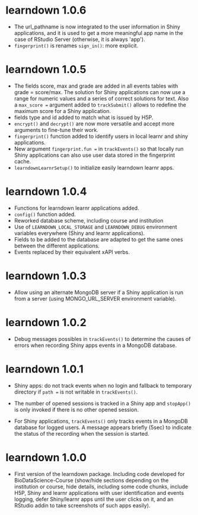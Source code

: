 # learndown 1.0.6

- The url_pathname is now integrated to the user information in Shiny
applications, and it is used to get a more meaningful app name in the case of
RStudio Server (otherwise, it is always 'app').
- `fingerprint()` is renames `sign_in()`: more explicit.

# learndown 1.0.5

- The fields score, max and grade are added in all events tables with
grade = score/max. The solution for Shiny applications can now use a range for
numeric values and a series of correct solutions for text. Also a `max_score =`
argument added to `trackSubmit()` allows to redefine the maximum score for a
Shiny application.
- fields type and id added to match what is issued by H5P.
- `encrypt()` and `decrypt()` are now more versatile and accept more arguments
to fine-tune their work.
- `fingerprint()` function added to identify users in local learnr and shiny
applications.
- New argument `fingerprint.fun =` in `trackEvents()` so that locally run Shiny
applications can also use user data stored in the fingerprint cache.
- `learndownLearnrSetup()` to initialize easily learndown learnr apps.

# learndown 1.0.4

- Functions for learndown learnr applications added.
- `config()` function added.
- Reworked database scheme, including course and institution
- Use of `LEARNDOWN_LOCAL_STORAGE` and `LEARNDOWN_DEBUG` environment variables
everywhere (Shiny and learnr applications).
- Fields to be added to the database are adapted to get the same ones between
the different applications.
- Events replaced by their equivalent xAPI verbs.

# learndown 1.0.3

- Allow using an alternate MongoDB server if a Shiny application is run from a
server (using MONGO_URL_SERVER environment variable).

# learndown 1.0.2

- Debug messages possibles in `trackEvents()` to determine the causes of errors
when recording Shiny apps events in a MongoDB database.

# learndown 1.0.1

- Shiny apps: do not track events when no login and fallback to temporary
directory if `path =` is not writable in `trackEvents()`.

- The number of opened sessions is tracked in a Shiny app and `stopApp()` is
only invoked if there is no other opened session.

- For Shiny applications, `trackEvents()` only tracks events in a MongoDB
database for logged users. A message appears briefly (5sec) to indicate the
status of the recording when the session is started.

# learndown 1.0.0

- First version of the learndown package. Including code developed for
BioDataScience-Course (show/hide sections depending on the institution or
course, hide details, including some code chunks, include H5P, Shiny and learnr
applications with user identification and events logging, defer Shiny/learnr 
apps until the user clicks on it, and an RStudio addin to take screenshots of
such apps easily).

